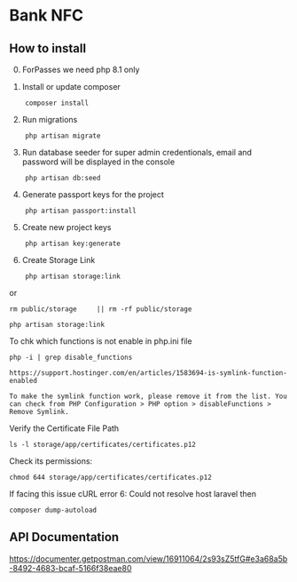 # Bank NFC

## How to install

0. ForPasses we need php 8.1 only


1. Install or update composer
```
    composer install
```

2. Run migrations
```
    php artisan migrate
```

3. Run database seeder for super admin credentionals, email and password will be displayed in the console
```
    php artisan db:seed
``` 

4. Generate passport keys for the project
```
    php artisan passport:install
```
5. Create new project keys
```
    php artisan key:generate
```
6. Create Storage Link
```
    php artisan storage:link
```

or
```
rm public/storage     || rm -rf public/storage

php artisan storage:link
```


To chk which functions is not enable in php.ini file 
```
php -i | grep disable_functions

https://support.hostinger.com/en/articles/1583694-is-symlink-function-enabled

To make the symlink function work, please remove it from the list. You can check from PHP Configuration > PHP option > disableFunctions > Remove Symlink.
```


Verify the Certificate File Path

```
ls -l storage/app/certificates/certificates.p12
```

Check its permissions:
```
chmod 644 storage/app/certificates/certificates.p12
```

If facing this issue 
cURL error 6: Could not resolve host laravel
then 
```
composer dump-autoload
```

## API Documentation
https://documenter.getpostman.com/view/16911064/2s93sZ5tfG#e3a68a5b-8492-4683-bcaf-5166f38eae80


